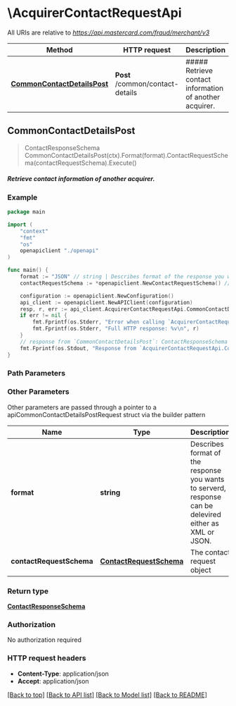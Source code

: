 # \AcquirerContactRequestApi

All URIs are relative to *https://api.mastercard.com/fraud/merchant/v3*

Method | HTTP request | Description
------------- | ------------- | -------------
[**CommonContactDetailsPost**](AcquirerContactRequestApi.md#CommonContactDetailsPost) | **Post** /common/contact-details | ##### Retrieve contact information of another acquirer.



## CommonContactDetailsPost

> ContactResponseSchema CommonContactDetailsPost(ctx).Format(format).ContactRequestSchema(contactRequestSchema).Execute()

##### Retrieve contact information of another acquirer.



### Example

```go
package main

import (
    "context"
    "fmt"
    "os"
    openapiclient "./openapi"
)

func main() {
    format := "JSON" // string | Describes format of the response you wants to serverd, response can be delevired either as XML or JSON.
    contactRequestSchema := *openapiclient.NewContactRequestSchema() // ContactRequestSchema | The contact request object

    configuration := openapiclient.NewConfiguration()
    api_client := openapiclient.NewAPIClient(configuration)
    resp, r, err := api_client.AcquirerContactRequestApi.CommonContactDetailsPost(context.Background()).Format(format).ContactRequestSchema(contactRequestSchema).Execute()
    if err != nil {
        fmt.Fprintf(os.Stderr, "Error when calling `AcquirerContactRequestApi.CommonContactDetailsPost``: %v\n", err)
        fmt.Fprintf(os.Stderr, "Full HTTP response: %v\n", r)
    }
    // response from `CommonContactDetailsPost`: ContactResponseSchema
    fmt.Fprintf(os.Stdout, "Response from `AcquirerContactRequestApi.CommonContactDetailsPost`: %v\n", resp)
}
```

### Path Parameters



### Other Parameters

Other parameters are passed through a pointer to a apiCommonContactDetailsPostRequest struct via the builder pattern


Name | Type | Description  | Notes
------------- | ------------- | ------------- | -------------
 **format** | **string** | Describes format of the response you wants to serverd, response can be delevired either as XML or JSON. | 
 **contactRequestSchema** | [**ContactRequestSchema**](ContactRequestSchema.md) | The contact request object | 

### Return type

[**ContactResponseSchema**](ContactResponseSchema.md)

### Authorization

No authorization required

### HTTP request headers

- **Content-Type**: application/json
- **Accept**: application/json

[[Back to top]](#) [[Back to API list]](../README.md#documentation-for-api-endpoints)
[[Back to Model list]](../README.md#documentation-for-models)
[[Back to README]](../README.md)

